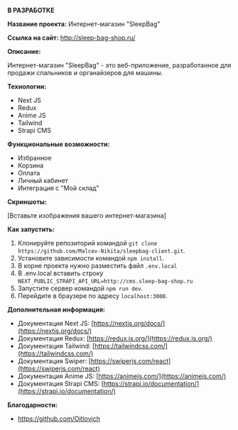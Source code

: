 **В РАЗРАБОТКЕ**

**Название проекта:** Интернет-магазин "SleepBag"

**Ссылка на сайт:** http://sleep-bag-shop.ru/

**Описание:**

Интернет-магазин "SleepBag" - это веб-приложение, разработанное для продажи спальников и органайзеров для машины. 

**Технологии:**

* Next JS
* Redux
* Anime JS
* Tailwind
* Strapi CMS

**Функциональные возможности:**

* Избранное
* Корзина
* Оплата
* Личный кабинет
* Интеграция с "Мой склад"

**Скриншоты:**

[Вставьте изображения вашего интернет-магазина]

**Как запустить:**

1. Клонируйте репозиторий командой `git clone https://github.com/Malcev-Nikita/sleepbag-client.git`.
2. Установите зависимости командой `npm install`.
3. В корне проекта нужно разместить файл `.env.local`
4. В .env.local вставить строку `NEXT_PUBLIC_STRAPI_API_URL=http://cms.sleep-bag-shop.ru`
5. Запустите сервер командой `npm run dev`.
6. Перейдите в браузере по адресу `localhost:3000`.

**Дополнительная информация:**

* Документация Next JS: [https://nextjs.org/docs/](https://nextjs.org/docs/)
* Документация Redux: [https://redux.js.org/](https://redux.js.org/)
* Документация Tailwind: [https://tailwindcss.com/](https://tailwindcss.com/)
* Документация Swiper: [https://swiperjs.com/react](https://swiperjs.com/react)
* Документация Anime JS: [https://animejs.com/](https://animejs.com/)
* Документация Strapi CMS: [https://strapi.io/documentation/](https://strapi.io/documentation/)

**Благодарности:**

* https://github.com/Oitlovich
